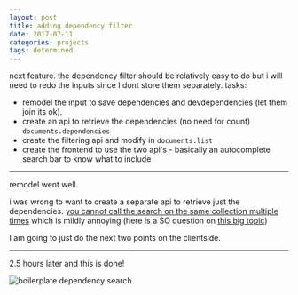 ```yaml
---
layout: post
title: adding dependency filter
date: 2017-07-11
categories: projects
tags: determined
---
```


next feature. the dependency filter should be relatively easy to do but i will need to redo the inputs since I dont store them separately. tasks:

- remodel the input to save dependencies and devdependencies (let them join its ok).
- create an api to retrieve the dependencies (no need for count) `documents.dependencies`
- create the filtering api and modify in `documents.list`
- create the frontend to use the two api's - basically an autocomplete search bar to know what to include

---

remodel went well.

i was wrong to want to create a separate api to retrieve just the dependencies. [you cannot call the search on the same collection multiple times](https://docs.meteor.com/api/collections.html) which is mildly annoying (here is a SO question on [this big topic](https://stackoverflow.com/questions/19826804/understanding-meteor-publish-subscribe/21853298#21853298))

I am going to just do the next two points on the clientside.

---

2.5 hours later and this is done!

![boilerplate dependency search](https://twitter.com/swyx/status/884675880236306436)


